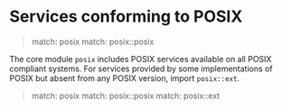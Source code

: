 # Services conforming to POSIX

> match: posix
> match: posix::posix

The core module `posix` includes POSIX services available on all POSIX compliant systems.
For services provided by some implementations of POSIX but absent from any POSIX version,
import `posix::ext`.

> match: posix
> match: posix::posix
> match: posix::ext

